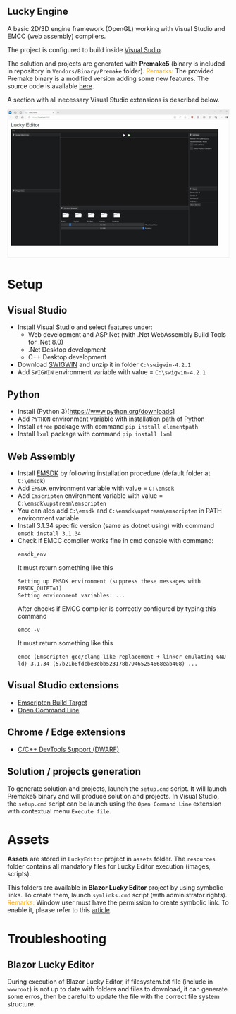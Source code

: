 ## Lucky Engine ##

A basic 2D/3D engine framework (OpenGL) working with Visual Studio and EMCC (web assembly) compilers.

The project is configured to build inside [Visual Sudio](https://visualstudio.microsoft.com/fr/downloads/).

The solution and projects are generated with **Premake5** (binary is included in repository in `Vendors/Binary/Premake` folder).
<span style="color:orange">Remarks:</span> The provided Premake binary is a modified version adding some new features. The source code is available [here](https://github.com/alexandrelugand/premake-core).

A section with all necessary Visual Studio extensions is described below.

![Lucky](Docs/Lucky.gif)

# Setup

## Visual Studio
- Install Visual Studio and select features under:
	- Web development and ASP.Net (with .Net WebAssembly Build Tools for .Net 8.0)
	- .Net Desktop development
	- C++ Desktop development
- Download [SWIGWIN](https://sourceforge.net/projects/swig/files/swigwin/swigwin-4.2.1/swigwin-4.2.1.zip/download) and unzip it in folder `C:\swigwin-4.2.1`
- Add `SWIGWIN` environment variable with value = `C:\swigwin-4.2.1`

## Python
- Install (Python 3)[https://www.python.org/downloads]
- Add `PYTHON` environment variable with installation path of Python
- Install `etree` package with command `pip install elementpath`
- Install `lxml` package with command `pip install lxml`

## Web Assembly
- Install [EMSDK](https://emscripten.org/docs/getting_started/downloads.html) by following installation procedure (default folder at `C:\emsdk`)
- Add `EMSDK` environment variable with value = `C:\emsdk`
- Add `Emscripten` environment variable with value = `C:\emsdk\upstream\emscripten`
- You can alos add `C:\emsdk` and `C:\emsdk\upstream\emscripten` in PATH environment variable
- Install 3.1.34 specific version (same as dotnet using) with command `emsdk install 3.1.34`
- Check if EMCC compiler works fine in cmd console with command:
    ```
    emsdk_env
    ```
    It must return something like this
    ```
    Setting up EMSDK environment (suppress these messages with EMSDK_QUIET=1)
    Setting environment variables: ...
    ```
    After checks if EMCC compiler is correctly configured by typing this command
    ```
    emcc -v
    ```
    It must return something like this
    ```
    emcc (Emscripten gcc/clang-like replacement + linker emulating GNU ld) 3.1.34 (57b21b8fdcbe3ebb523178b79465254668eab408) ...
    ```

## Visual Studio extensions

- [Emscripten Build Target](https://marketplace.visualstudio.com/items?itemName=KamenokoSoft.emscripten-build-support)
- [Open Command Line](https://marketplace.visualstudio.com/items?itemName=MadsKristensen.OpenCommandLine64)

## Chrome / Edge extensions
- [C/C++ DevTools Support (DWARF)](https://chromewebstore.google.com/detail/cc++-devtools-support-dwa/pdcpmagijalfljmkmjngeonclgbbannb)

## Solution / projects generation

To generate solution and projects, launch the `setup.cmd` script.
It will launch Premake5 binary and will produce solution and projects.
In Visual Studio, the `setup.cmd` script can be launch using the `Open Command Line` extension with contextual menu `Execute file`. 

# Assets

**Assets** are stored in `LuckyEditor` project in `assets` folder.
The `resources` folder contains all mandatory files for Lucky Editor execution (images, scripts).

This folders are available in **Blazor Lucky Editor** project by using symbolic links.
To create them, launch `symlinks.cmd` script (with administrator rights).
<span style="color:orange">Remarks:</span> Window user must have the permission to create symbolic link. To enable it, please refer to this [article](https://experienceleague.adobe.com/en/docs/experience-manager-learn/ams/dispatcher/git-symlinks).

# Troubleshooting

## Blazor Lucky Editor

During execution of Blazor Lucky Editor, if filesystem.txt file (include in `wwwroot`) is not up to date with folders and files to download,
it can generate some erros, then be careful to update the file with the correct file system structure.
